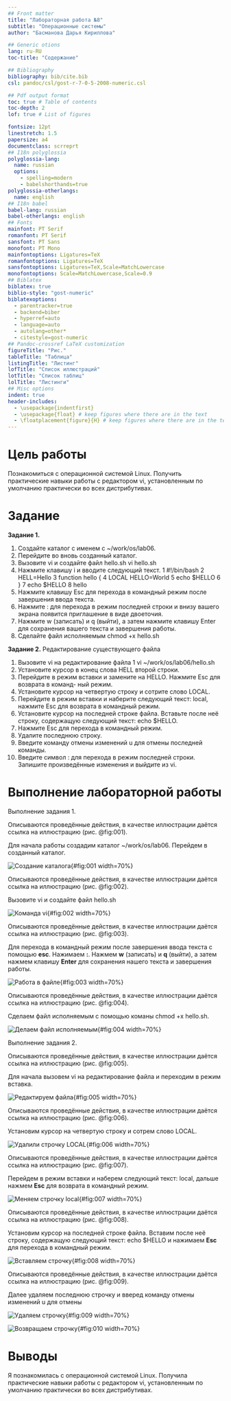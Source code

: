 ```yaml
---
## Front matter
title: "Лабораторная работа №8"
subtitle: "Операционные системы"
author: "Басманова Дарья Кириллова"

## Generic otions
lang: ru-RU
toc-title: "Содержание"

## Bibliography
bibliography: bib/cite.bib
csl: pandoc/csl/gost-r-7-0-5-2008-numeric.csl

## Pdf output format
toc: true # Table of contents
toc-depth: 2
lof: true # List of figures

fontsize: 12pt
linestretch: 1.5
papersize: a4
documentclass: scrreprt
## I18n polyglossia
polyglossia-lang:
  name: russian
  options:
	- spelling=modern
	- babelshorthands=true
polyglossia-otherlangs:
  name: english
## I18n babel
babel-lang: russian
babel-otherlangs: english
## Fonts
mainfont: PT Serif
romanfont: PT Serif
sansfont: PT Sans
monofont: PT Mono
mainfontoptions: Ligatures=TeX
romanfontoptions: Ligatures=TeX
sansfontoptions: Ligatures=TeX,Scale=MatchLowercase
monofontoptions: Scale=MatchLowercase,Scale=0.9
## Biblatex
biblatex: true
biblio-style: "gost-numeric"
biblatexoptions:
  - parentracker=true
  - backend=biber
  - hyperref=auto
  - language=auto
  - autolang=other*
  - citestyle=gost-numeric
## Pandoc-crossref LaTeX customization
figureTitle: "Рис."
tableTitle: "Таблица"
listingTitle: "Листинг"
lofTitle: "Список иллюстраций"
lotTitle: "Список таблиц"
lolTitle: "Листинги"
## Misc options
indent: true
header-includes:
  - \usepackage{indentfirst}
  - \usepackage{float} # keep figures where there are in the text
  - \floatplacement{figure}{H} # keep figures where there are in the text
---
```


# Цель работы

Познакомиться с операционной системой Linux. Получить практические навыки работы с редактором vi, установленным по умолчанию практически во всех дистрибутивах.

# Задание

**Задание 1.**

1. Создайте каталог с именем с ~/work/os/lab06.
2. Перейдите во вновь созданный каталог.
3. Вызовите vi и создайте файл hello.sh
 vi hello.sh
4. Нажмите клавишу i и вводите следующий текст.
1 #!/bin/bash
2 HELL=Hello
3 function hello {
4 LOCAL HELLO=World
5 echo $HELLO
6 }
7 echo $HELLO
8 hello
5. Нажмите клавишу Esc для перехода в командный режим после завершения ввода
текста.
6. Нажмите : для перехода в режим последней строки и внизу вашего экрана появится
приглашение в виде двоеточия.
7. Нажмите w (записать) и q (выйти), а затем нажмите клавишу Enter для сохранения
вашего текста и завершения работы.
8. Сделайте файл исполняемым
 chmod +x hello.sh

**Задание 2.** Редактирование существующего файла

1. Вызовите vi на редактирование файла
1 vi ~/work/os/lab06/hello.sh
2. Установите курсор в конец слова HELL второй строки.
3. Перейдите в режим вставки и замените на HELLO. Нажмите Esc для возврата в команд-
ный режим.
4. Установите курсор на четвертую строку и сотрите слово LOCAL.
5. Перейдите в режим вставки и наберите следующий текст: local, нажмите Esc для
возврата в командный режим.
6. Установите курсор на последней строке файла. Вставьте после неё строку, содержащую
следующий текст: echo $HELLO.
7. Нажмите Esc для перехода в командный режим.
8. Удалите последнюю строку.
9. Введите команду отмены изменений u для отмены последней команды.
10. Введите символ : для перехода в режим последней строки. Запишите произведённые
изменения и выйдите из vi.

# Выполнение лабораторной работы

Выполнение задания 1. 

Описываются проведённые действия, в качестве иллюстрации даётся ссылка на иллюстрацию (рис. @fig:001).

Для начала работы создадим каталог ~/work/os/lab06. Перейдем в созданный каталог.

![Создание каталога](image/1.png){#fig:001 width=70%}

Описываются проведённые действия, в качестве иллюстрации даётся ссылка на иллюстрацию (рис. @fig:002).

Вызовите vi и создайте файл hello.sh

![Команда vi](image/2.png){#fig:002 width=70%}

Описываются проведённые действия, в качестве иллюстрации даётся ссылка на иллюстрацию (рис. @fig:003).

Для перехода в командный режим после завершения ввода текста с помощью **esc**. Нажимаем **:**. Нажмем **w** (записать) и **q** (выйти), а затем нажмем клавишу **Enter** для сохранения нашего текста и завершения работы.

![Работа в файле](image/3.png){#fig:003 width=70%}

Описываются проведённые действия, в качестве иллюстрации даётся ссылка на иллюстрацию (рис. @fig:004).

Сделаем файл исполняемым с помощью команы chmod +x hello.sh.

![Делаем файл исполняемым](image/4.png){#fig:004 width=70%}

Выполнение задания 2. 

Описываются проведённые действия, в качестве иллюстрации даётся ссылка на иллюстрацию (рис. @fig:005).

Для начала вызовем vi на редактирование файла и переходим в режим вставка.

![Редактируем файла](image/5.png){#fig:005 width=70%}

Описываются проведённые действия, в качестве иллюстрации даётся ссылка на иллюстрацию (рис. @fig:006).

Установим курсор на четвертую строку и сотрем слово LOCAL. 

![Удалили строчку LOCAL](image/6.png){#fig:006 width=70%}

Описываются проведённые действия, в качестве иллюстрации даётся ссылка на иллюстрацию (рис. @fig:007).

Перейдем в режим вставки и наберем следующий текст: local, дальше нажмем **Esc** для возврата в командный режим.

![Меняем строчку local](image/7.png){#fig:007 width=70%}

Описываются проведённые действия, в качестве иллюстрации даётся ссылка на иллюстрацию (рис. @fig:008).

Установим курсор на последней строке файла. Вставим после неё строку, содержащую
следующий текст: echo $HELLO и нажимаем **Esc** для перехода в командный режим.

![Вставляем строчку](image/8.png){#fig:008 width=70%}

Описываются проведённые действия, в качестве иллюстрации даётся ссылка на иллюстрацию (рис. @fig:009).

Далее удаляем последнюю строчку и вверед команду отмены изменений u для отмены

![Удаляем строчку](image/9.png){#fig:009 width=70%}

![Возвращаем строчку](image/10.png){#fig:010 width=70%}

# Выводы

Я познакомилась с операционной системой Linux. Получила практические навыки работы с редактором vi, установленным по умолчанию практически во всех дистрибутивах.


